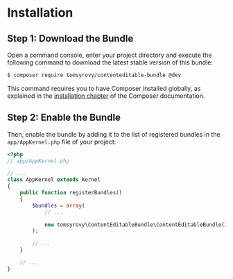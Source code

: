 Installation
============

Step 1: Download the Bundle
---------------------------

Open a command console, enter your project directory and execute the
following command to download the latest stable version of this bundle:

```bash
$ composer require tomsyrovy/contenteditable-bundle @dev
```

This command requires you to have Composer installed globally, as explained
in the [installation chapter](https://getcomposer.org/doc/00-intro.md)
of the Composer documentation.

Step 2: Enable the Bundle
-------------------------

Then, enable the bundle by adding it to the list of registered bundles
in the `app/AppKernel.php` file of your project:

```php
<?php
// app/AppKernel.php

// ...
class AppKernel extends Kernel
{
    public function registerBundles()
    {
        $bundles = array(
            // ...

            new tomsyrovy\ContentEditableBundle\ContentEditableBundle(),
        );

        // ...
    }

    // ...
}
```